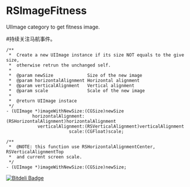 RSImageFitness
==============

UIImage category to get fitness image.

#持续关注马航事件。


    /**
     *  Create a new UIImage instance if its size NOT equals to the give size,
     *  otherwise retrun the unchanged self.
     *
     *  @param newSize             Size of the new image
     *  @param horizontalAlignment Horizontal alignment
     *  @param verticalAlignment   Vertical alignment
     *  @param scale               Scale of the new image
     *
     *  @return UIImage instace
     */
    - (UIImage *)imageWithNewSize:(CGSize)newSize
              horizontalAlignment:(RSHorizontalAlignment)horizontalAlignment
                verticalAlignment:(RSVerticalAlignment)verticalAlignment
                            scale:(CGFloat)scale;

    /**
     *  @NOTE: this function use RSHorizontalAlignmentCenter, RSVerticalAlignmentTop
     *  and current screen scale.
     */
    - (UIImage *)imageWithNewSize:(CGSize)newSize;


[![Bitdeli Badge](https://d2weczhvl823v0.cloudfront.net/yeahdongcn/rsimagefitness/trend.png)](https://bitdeli.com/free "Bitdeli Badge")

